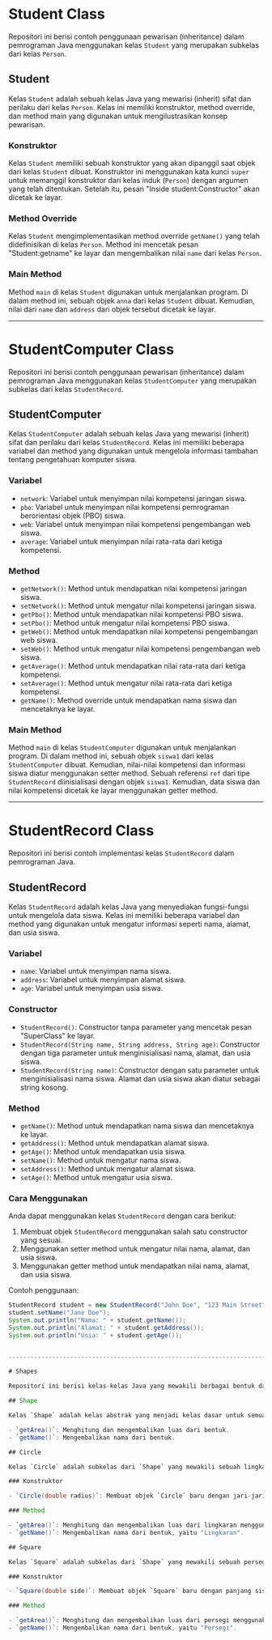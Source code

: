   # Student Class

Repositori ini berisi contoh penggunaan pewarisan (inheritance) dalam pemrograman Java menggunakan kelas `Student` yang merupakan subkelas dari kelas `Person`.

## Student

Kelas `Student` adalah sebuah kelas Java yang mewarisi (inherit) sifat dan perilaku dari kelas `Person`. Kelas ini memiliki konstruktor, method override, dan method main yang digunakan untuk mengilustrasikan konsep pewarisan.

### Konstruktor

Kelas `Student` memiliki sebuah konstruktor yang akan dipanggil saat objek dari kelas `Student` dibuat. Konstruktor ini menggunakan kata kunci `super` untuk memanggil konstruktor dari kelas induk (`Person`) dengan argumen yang telah ditentukan. Setelah itu, pesan "Inside student:Constructor" akan dicetak ke layar.

### Method Override

Kelas `Student` mengimplementasikan method override `getName()` yang telah didefinisikan di kelas `Person`. Method ini mencetak pesan "Student:getname" ke layar dan mengembalikan nilai `name` dari kelas `Person`.

### Main Method

Method `main` di kelas `Student` digunakan untuk menjalankan program. Di dalam method ini, sebuah objek `anna` dari kelas `Student` dibuat. Kemudian, nilai dari `name` dan `address` dari objek tersebut dicetak ke layar.

-----------------------------------------------------------------------------------------------------------------------------------------------------------------------------------------------------------------------------------------------------------------------

# StudentComputer Class

Repositori ini berisi contoh penggunaan pewarisan (inheritance) dalam pemrograman Java menggunakan kelas `StudentComputer` yang merupakan subkelas dari kelas `StudentRecord`.

## StudentComputer

Kelas `StudentComputer` adalah sebuah kelas Java yang mewarisi (inherit) sifat dan perilaku dari kelas `StudentRecord`. Kelas ini memiliki beberapa variabel dan method yang digunakan untuk mengelola informasi tambahan tentang pengetahuan komputer siswa.

### Variabel

- `network`: Variabel untuk menyimpan nilai kompetensi jaringan siswa.
- `pbo`: Variabel untuk menyimpan nilai kompetensi pemrograman berorientasi objek (PBO) siswa.
- `web`: Variabel untuk menyimpan nilai kompetensi pengembangan web siswa.
- `average`: Variabel untuk menyimpan nilai rata-rata dari ketiga kompetensi.

### Method

- `getNetwork()`: Method untuk mendapatkan nilai kompetensi jaringan siswa.
- `setNetwork()`: Method untuk mengatur nilai kompetensi jaringan siswa.
- `getPbo()`: Method untuk mendapatkan nilai kompetensi PBO siswa.
- `setPbo()`: Method untuk mengatur nilai kompetensi PBO siswa.
- `getWeb()`: Method untuk mendapatkan nilai kompetensi pengembangan web siswa.
- `setWeb()`: Method untuk mengatur nilai kompetensi pengembangan web siswa.
- `getAverage()`: Method untuk mendapatkan nilai rata-rata dari ketiga kompetensi.
- `setAverage()`: Method untuk mengatur nilai rata-rata dari ketiga kompetensi.
- `getName()`: Method override untuk mendapatkan nama siswa dan mencetaknya ke layar.

### Main Method

Method `main` di kelas `StudentComputer` digunakan untuk menjalankan program. Di dalam method ini, sebuah objek `siswa1` dari kelas `StudentComputer` dibuat. Kemudian, nilai-nilai kompetensi dan informasi siswa diatur menggunakan setter method. Sebuah referensi `ref` dari tipe `StudentRecord` diinisialisasi dengan objek `siswa1`. Kemudian, data siswa dan nilai kompetensi dicetak ke layar menggunakan getter method.

-----------------------------------------------------------------------------------------------------------------------------------------------------------------------------------------------------------------------------------------------------------------------

# StudentRecord Class

Repositori ini berisi contoh implementasi kelas `StudentRecord` dalam pemrograman Java.

## StudentRecord

Kelas `StudentRecord` adalah kelas Java yang menyediakan fungsi-fungsi untuk mengelola data siswa. Kelas ini memiliki beberapa variabel dan method yang digunakan untuk mengatur informasi seperti nama, alamat, dan usia siswa.

### Variabel

- `name`: Variabel untuk menyimpan nama siswa.
- `address`: Variabel untuk menyimpan alamat siswa.
- `age`: Variabel untuk menyimpan usia siswa.

### Constructor

- `StudentRecord()`: Constructor tanpa parameter yang mencetak pesan "SuperClass" ke layar.
- `StudentRecord(String name, String address, String age)`: Constructor dengan tiga parameter untuk menginisialisasi nama, alamat, dan usia siswa.
- `StudentRecord(String name)`: Constructor dengan satu parameter untuk menginisialisasi nama siswa. Alamat dan usia siswa akan diatur sebagai string kosong.

### Method

- `getName()`: Method untuk mendapatkan nama siswa dan mencetaknya ke layar.
- `getAddress()`: Method untuk mendapatkan alamat siswa.
- `getAge()`: Method untuk mendapatkan usia siswa.
- `setName()`: Method untuk mengatur nama siswa.
- `setAddress()`: Method untuk mengatur alamat siswa.
- `setAge()`: Method untuk mengatur usia siswa.

### Cara Menggunakan

Anda dapat menggunakan kelas `StudentRecord` dengan cara berikut:

1. Membuat objek `StudentRecord` menggunakan salah satu constructor yang sesuai.
2. Menggunakan setter method untuk mengatur nilai nama, alamat, dan usia siswa.
3. Menggunakan getter method untuk mendapatkan nilai nama, alamat, dan usia siswa.

Contoh penggunaan:

```java
StudentRecord student = new StudentRecord("John Doe", "123 Main Street", "18");
student.setName("Jane Doe");
System.out.println("Nama: " + student.getName());
System.out.println("Alamat: " + student.getAddress());
System.out.println("Usia: " + student.getAge());


------------------------------------------------------------------------------------------------------------------------------------------------------------------------------------------------------------------------------------------------------------------------------------

# Shapes

Repositori ini berisi kelas-kelas Java yang mewakili berbagai bentuk dan menghitung luasnya.

## Shape

Kelas `Shape` adalah kelas abstrak yang menjadi kelas dasar untuk semua bentuk. Kelas ini mendefinisikan dua method abstrak:

- `getArea()`: Menghitung dan mengembalikan luas dari bentuk.
- `getName()`: Mengembalikan nama dari bentuk.

## Circle

Kelas `Circle` adalah subkelas dari `Shape` yang mewakili sebuah lingkaran. Kelas ini memiliki field privat `radius` dan memberikan implementasi untuk method abstrak yang didefinisikan dalam kelas `Shape`.

### Konstruktor

- `Circle(double radius)`: Membuat objek `Circle` baru dengan jari-jari yang ditentukan.

### Method

- `getArea()`: Menghitung dan mengembalikan luas dari lingkaran menggunakan rumus `π * radius^2`, dimana `π` memiliki nilai sekitar 3,14.
- `getName()`: Mengembalikan nama dari bentuk, yaitu "Lingkaran".

## Square

Kelas `Square` adalah subkelas dari `Shape` yang mewakili sebuah persegi. Kelas ini memiliki field privat `side` dan memberikan implementasi untuk method abstrak yang didefinisikan dalam kelas `Shape`.

### Konstruktor

- `Square(double side)`: Membuat objek `Square` baru dengan panjang sisi yang ditentukan.

### Method

- `getArea()`: Menghitung dan mengembalikan luas dari persegi menggunakan rumus `side^2`.
- `getName()`: Mengembalikan nama dari bentuk, yaitu "Persegi".

